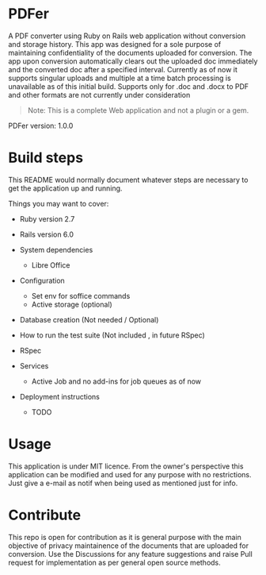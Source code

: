 # PDFer
A PDF converter using Ruby on Rails web application without conversion and storage history.
This app was designed for a sole purpose of maintaining confidentiality of the documents uploaded for conversion.
The app upon conversion automatically clears out the uploaded doc immediately and the converted doc after a specified interval.
Currently as of now it supports singular uploads and multiple at a time batch processing is unavailable as of this initial build.
Supports only for .doc and .docx to PDF and other formats are not currently under consideration

> Note: This is a complete Web application and not a plugin or a gem.


PDFer version: 1.0.0

# Build steps 
This README would normally document whatever steps are necessary to get the
application up and running.

Things you may want to cover:

* Ruby version 2.7

* Rails version 6.0

* System dependencies
  - Libre Office 
  
* Configuration 
  - Set env for soffice commands
  - Active storage (optional)

* Database creation (Not needed / Optional)

* How to run the test suite (Not included , in future RSpec)
 - RSpec

* Services
  - Active Job and no add-ins for job queues as of now

* Deployment instructions
  - TODO

# Usage
This application is under MIT licence. From the owner's perspective this application can be modified and used for any purpose with no restrictions. Just give a e-mail as notif when being used as mentioned just for info.

# Contribute
This repo is open for contribution as it is general purpose with the main objective of privacy maintainence of the documents that are uploaded for conversion.
Use the Discussions for any feature suggestions and raise Pull request for implementation as per general open source methods. 
